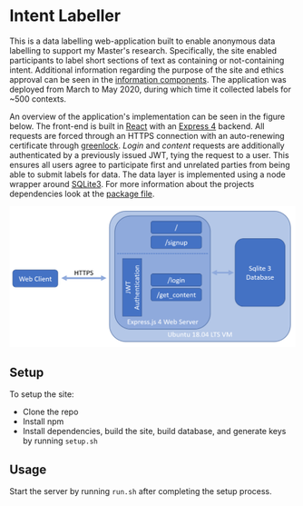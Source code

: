 # Intent Labeller

This is a data labelling web-application built to enable anonymous data labelling to support my Master's research.
Specifically, the site enabled participants to label short sections of text as containing or not-containing intent.
Additional information regarding the purpose of the site and ethics approval can be seen in the [information components](./src/components/information.jsx).
The application was deployed from March to May 2020, during which time it collected labels for ~500 contexts.

An overview of the application's implementation can be seen in the figure below.
The front-end is built in [React](https://github.com/facebook/react) with an [Express 4](https://github.com/expressjs/expressjs.com) backend.
All requests are forced through an HTTPS connection with an auto-renewing certificate through [greenlock](https://www.npmjs.com/package/greenlock-express).
*Login* and *content* requests are additionally authenticated by a previously issued JWT, tying the request to a user.
This ensures all users agree to participate first and unrelated parties from being able to submit labels for data.
The data layer is implemented using a node wrapper around [SQLite3](https://www.sqlite.org/index.html).
For more information about the projects dependencies look at the [package file](./package.json).

![alt text](web_app.png)

## Setup

To setup the site:

* Clone the repo
* Install npm
* Install dependencies, build the site, build database, and generate keys by running `setup.sh`

## Usage

Start the server by running `run.sh` after completing the setup process.

